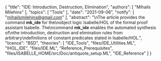 {
    "title": "IDE: Introduction, Destruction, Elimination",
    "authors": [
        "Mihails Milehins"
    ],
    "topics": [
        "Tools"
    ],
    "date": "2021-09-06",
    "notify": [
        "mihailsmilehins@gmail.com"
    ],
    "abstract": "\nThe article provides the command <b>mk_ide</b> for the\nobject logic Isabelle/HOL of the formal proof assistant Isabelle. The\ncommand <b>mk_ide</b> enables the automated synthesis of\nthe introduction, destruction and elimination rules from arbitrary\ndefinitions of constant predicates stated in Isabelle/HOL.",
    "licence": "BSD",
    "theories": [
        "IDE_Tools",
        "files/IDE_Utilities.ML",
        "IHOL_IDE",
        "files/IDE.ML",
        "Reference_Prerequisites",
        "files/ISABELLE_HOME/src/Doc/antiquote_setup.ML",
        "IDE_Reference"
    ]
}